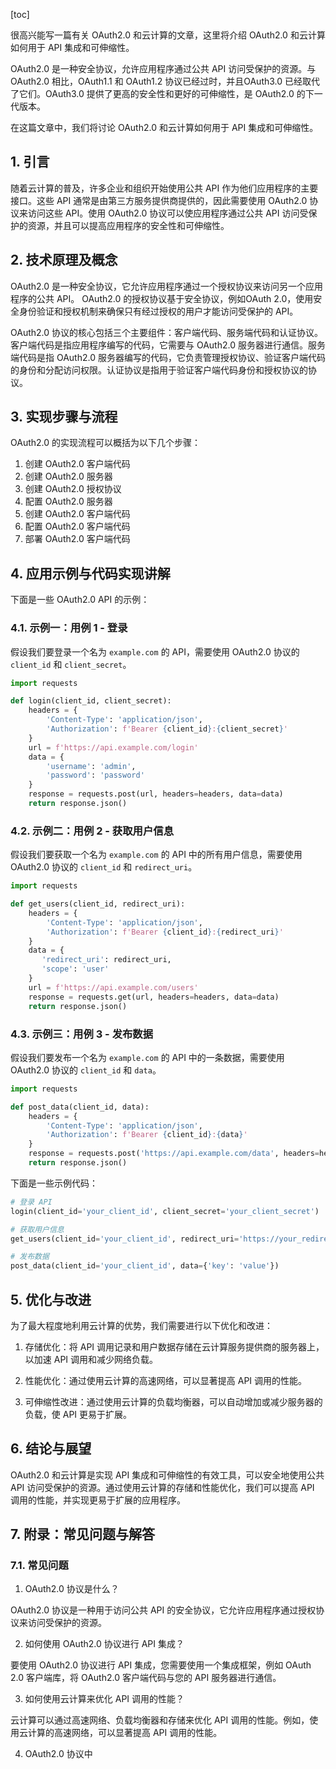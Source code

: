 
[toc]                    
                
                
很高兴能写一篇有关 OAuth2.0 和云计算的文章，这里将介绍 OAuth2.0 和云计算如何用于 API 集成和可伸缩性。

 OAuth2.0 是一种安全协议，允许应用程序通过公共 API 访问受保护的资源。与 OAuth2.0 相比，OAuth1.1 和 OAuth1.2 协议已经过时，并且OAuth3.0 已经取代了它们。OAuth3.0 提供了更高的安全性和更好的可伸缩性，是 OAuth2.0 的下一代版本。

在这篇文章中，我们将讨论 OAuth2.0 和云计算如何用于 API 集成和可伸缩性。

## 1. 引言

随着云计算的普及，许多企业和组织开始使用公共 API 作为他们应用程序的主要接口。这些 API 通常是由第三方服务提供商提供的，因此需要使用 OAuth2.0 协议来访问这些 API。使用 OAuth2.0 协议可以使应用程序通过公共 API 访问受保护的资源，并且可以提高应用程序的安全性和可伸缩性。

## 2. 技术原理及概念

 OAuth2.0 是一种安全协议，它允许应用程序通过一个授权协议来访问另一个应用程序的公共 API。 OAuth2.0 的授权协议基于安全协议，例如OAuth 2.0，使用安全身份验证和授权机制来确保只有经过授权的用户才能访问受保护的 API。

 OAuth2.0 协议的核心包括三个主要组件：客户端代码、服务端代码和认证协议。客户端代码是指应用程序编写的代码，它需要与 OAuth2.0 服务器进行通信。服务端代码是指 OAuth2.0 服务器编写的代码，它负责管理授权协议、验证客户端代码的身份和分配访问权限。认证协议是指用于验证客户端代码身份和授权协议的协议。

## 3. 实现步骤与流程

 OAuth2.0 的实现流程可以概括为以下几个步骤：

1. 创建 OAuth2.0 客户端代码
2. 创建 OAuth2.0 服务器
3. 创建 OAuth2.0 授权协议
4. 配置 OAuth2.0 服务器
5. 创建 OAuth2.0 客户端代码
6. 配置 OAuth2.0 客户端代码
7. 部署 OAuth2.0 客户端代码

## 4. 应用示例与代码实现讲解

下面是一些 OAuth2.0 API 的示例：

### 4.1. 示例一：用例 1 - 登录

假设我们要登录一个名为 `example.com` 的 API，需要使用 OAuth2.0 协议的 `client_id` 和 `client_secret`。

```python
import requests

def login(client_id, client_secret):
    headers = {
        'Content-Type': 'application/json',
        'Authorization': f'Bearer {client_id}:{client_secret}'
    }
    url = f'https://api.example.com/login'
    data = {
        'username': 'admin',
        'password': 'password'
    }
    response = requests.post(url, headers=headers, data=data)
    return response.json()
```

### 4.2. 示例二：用例 2 - 获取用户信息

假设我们要获取一个名为 `example.com` 的 API 中的所有用户信息，需要使用 OAuth2.0 协议的 `client_id` 和 `redirect_uri`。

```python
import requests

def get_users(client_id, redirect_uri):
    headers = {
        'Content-Type': 'application/json',
        'Authorization': f'Bearer {client_id}:{redirect_uri}'
    }
    data = {
       'redirect_uri': redirect_uri,
       'scope': 'user'
    }
    url = f'https://api.example.com/users'
    response = requests.get(url, headers=headers, data=data)
    return response.json()
```

### 4.3. 示例三：用例 3 - 发布数据

假设我们要发布一个名为 `example.com` 的 API 中的一条数据，需要使用 OAuth2.0 协议的 `client_id` 和 `data`。

```python
import requests

def post_data(client_id, data):
    headers = {
        'Content-Type': 'application/json',
        'Authorization': f'Bearer {client_id}:{data}'
    }
    response = requests.post('https://api.example.com/data', headers=headers)
    return response.json()
```

下面是一些示例代码：

```python
# 登录 API
login(client_id='your_client_id', client_secret='your_client_secret')

# 获取用户信息
get_users(client_id='your_client_id', redirect_uri='https://your_redirect_uri')

# 发布数据
post_data(client_id='your_client_id', data={'key': 'value'})
```

## 5. 优化与改进

为了最大程度地利用云计算的优势，我们需要进行以下优化和改进：

1. 存储优化：将 API 调用记录和用户数据存储在云计算服务提供商的服务器上，以加速 API 调用和减少网络负载。

2. 性能优化：通过使用云计算的高速网络，可以显著提高 API 调用的性能。

3. 可伸缩性改进：通过使用云计算的负载均衡器，可以自动增加或减少服务器的负载，使 API 更易于扩展。

## 6. 结论与展望

 OAuth2.0 和云计算是实现 API 集成和可伸缩性的有效工具，可以安全地使用公共 API 访问受保护的资源。通过使用云计算的存储和性能优化，我们可以提高 API 调用的性能，并实现更易于扩展的应用程序。

## 7. 附录：常见问题与解答

### 7.1. 常见问题

1. OAuth2.0 协议是什么？

 OAuth2.0 协议是一种用于访问公共 API 的安全协议，它允许应用程序通过授权协议来访问受保护的资源。

2. 如何使用 OAuth2.0 协议进行 API 集成？

要使用 OAuth2.0 协议进行 API 集成，您需要使用一个集成框架，例如 OAuth 2.0 客户端库，将 OAuth2.0 客户端代码与您的 API 服务器进行通信。

3. 如何使用云计算来优化 API 调用的性能？

云计算可以通过高速网络、负载均衡器和存储来优化 API 调用的性能。例如，使用云计算的高速网络，可以显著提高 API 调用的性能。

4. OAuth2.0 协议中

